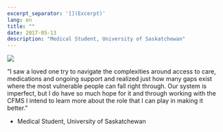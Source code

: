 ```yaml
---
excerpt_separator: '[](Excerpt)'
lang: en
title: ""
date: 2017-05-13
description: "Medical Student, University of Saskatchewan"
---
```


![](images/humans-of-medicine/14th-post.jpeg)

“I saw a loved one try to navigate the complexities around access to care, medications and ongoing support and realized just how many gaps exist where the most vulnerable people can fall right through. Our system is imperfect, but I do have so much hope for it and through working with the CFMS I intend to learn more about the role that I can play in making it better.” 

- Medical Student, University of Saskatchewan


